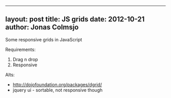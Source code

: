
---
layout: post
title: JS grids
date: 2012-10-21
author: Jonas Colmsjo
---

Some responsive grids in JavaScript





Requirements:

1. Drag n drop
1. Responsive

Alts:

* http://dojofoundation.org/packages/dgrid/
* jquery ui - sortable, not responsive though 
